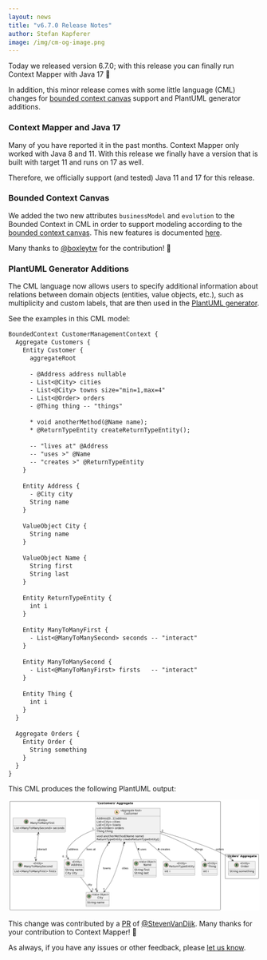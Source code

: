 ```yaml
---
layout: news
title: "v6.7.0 Release Notes"
author: Stefan Kapferer
image: /img/cm-og-image.png
---
```


Today we released version 6.7.0; with this release you can finally run Context Mapper with Java 17 🥳 

In addition, this minor release comes with some little language (CML) changes for [bounded context canvas](https://github.com/ddd-crew/bounded-context-canvas) 
support and PlantUML generator additions. 

### Context Mapper and Java 17
Many of you have reported it in the past months. Context Mapper only worked with Java 8 and 11. With this release we finally have a version that is built with target 11
and runs on 17 as well.

Therefore, we officially support (and tested) Java 11 and 17 for this release.

### Bounded Context Canvas
We added the two new attributes `businessModel` and `evolution` to the Bounded Context in CML in order to support modeling according to the 
[bounded context canvas](https://github.com/ddd-crew/bounded-context-canvas). This new features is documented [here](/docs/bounded-context/#support-for-bounded-context-canvases).

Many thanks to [@boxleytw](https://github.com/boxleytw) for the contribution! 🙏

### PlantUML Generator Additions
The CML language now allows users to specify additional information about relations between domain objects (entities, value objects, etc.), such as multiplicity and custom labels,
that are then used in the [PlantUML generator](/docs/plant-uml/).

See the examples in this CML model:

```cml
BoundedContext CustomerManagementContext {
  Aggregate Customers {
    Entity Customer {
      aggregateRoot
			
      - @Address address nullable
      - List<@City> cities
      - List<@City> towns size="min=1,max=4"
      - List<@Order> orders
      - @Thing thing -- "things"

      * void anotherMethod(@Name name);
      * @ReturnTypeEntity createReturnTypeEntity();

      -- "lives at" @Address
      -- "uses >" @Name
      -- "creates >" @ReturnTypeEntity
    }
		
    Entity Address {
      - @City city
      String name
    }

    ValueObject City {
      String name
    }

    ValueObject Name {
      String first
      String last
    }

    Entity ReturnTypeEntity {
      int i
    }

    Entity ManyToManyFirst {
      - List<@ManyToManySecond> seconds -- "interact"
    }

    Entity ManyToManySecond {
      - List<@ManyToManyFirst> firsts	-- "interact"
    }

    Entity Thing {
      int i
    }
  }

  Aggregate Orders {
    Entity Order {
      String something
    }
  }
}
```

This CML produces the following PlantUML output:

![Additions to relations for PlantUML](/img/v6.7.0_additional_PlantUML_relations.png)

This change was contributed by a [PR](https://github.com/ContextMapper/context-mapper-dsl/pull/320) of [@StevenVanDijk](https://github.com/StevenVanDijk). Many thanks
for your contribution to Context Mapper! 🙏

As always, if you have any issues or other feedback, please [let us know](/getting-involved/).
